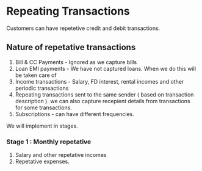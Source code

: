 # Repeating Transactions
Customers can have repetetive credit and debit transactions. 

## Nature of repetative transactions
1. Bill & CC Payments - Ignored as we capture bills
2. Loan EMI payments - We have not captured loans. When we do this will be taken care of
3. Income transactions - Salary, FD interest, rental incomes and other periodic transactions
4. Repeating transactions sent to the same sender ( based on transaction description ). we can also capture recepient details from transactions for some transactions. 
5. Subscriptions - can have different frequencies. 

We will implement in stages. 

### Stage 1 : Monthly repetative
1. Salary and other repetative incomes
2. Repetative expenses. 

